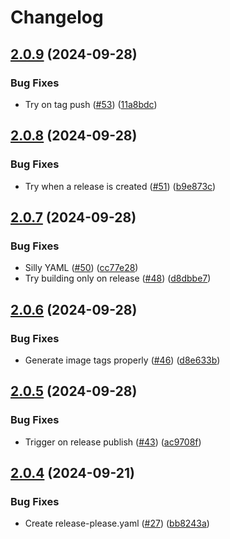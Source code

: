 # Changelog

## [2.0.9](https://github.com/MattKobayashi/amber-alert/compare/v2.0.8...v2.0.9) (2024-09-28)


### Bug Fixes

* Try on tag push ([#53](https://github.com/MattKobayashi/amber-alert/issues/53)) ([11a8bdc](https://github.com/MattKobayashi/amber-alert/commit/11a8bdcf938e176893356d14f0c5808522e6a150))

## [2.0.8](https://github.com/MattKobayashi/amber-alert/compare/v2.0.7...v2.0.8) (2024-09-28)


### Bug Fixes

* Try when a release is created ([#51](https://github.com/MattKobayashi/amber-alert/issues/51)) ([b9e873c](https://github.com/MattKobayashi/amber-alert/commit/b9e873caa12b5a7bb477b6536dc2f924da9a7989))

## [2.0.7](https://github.com/MattKobayashi/amber-alert/compare/v2.0.6...v2.0.7) (2024-09-28)


### Bug Fixes

* Silly YAML ([#50](https://github.com/MattKobayashi/amber-alert/issues/50)) ([cc77e28](https://github.com/MattKobayashi/amber-alert/commit/cc77e280d5c6b84002e3fc1d25de4fb19dcd7928))
* Try building only on release ([#48](https://github.com/MattKobayashi/amber-alert/issues/48)) ([d8dbbe7](https://github.com/MattKobayashi/amber-alert/commit/d8dbbe7b704212afdf116fa18630a96f2a5ec9ce))

## [2.0.6](https://github.com/MattKobayashi/amber-alert/compare/v2.0.5...v2.0.6) (2024-09-28)


### Bug Fixes

* Generate image tags properly ([#46](https://github.com/MattKobayashi/amber-alert/issues/46)) ([d8e633b](https://github.com/MattKobayashi/amber-alert/commit/d8e633bf2d09d1c8c64cff696339d0f3e9fc0326))

## [2.0.5](https://github.com/MattKobayashi/amber-alert/compare/v2.0.4...v2.0.5) (2024-09-28)


### Bug Fixes

* Trigger on release publish ([#43](https://github.com/MattKobayashi/amber-alert/issues/43)) ([ac9708f](https://github.com/MattKobayashi/amber-alert/commit/ac9708f95f39e0ef213897bdacbea6932a50e7db))

## [2.0.4](https://github.com/MattKobayashi/amber-alert/compare/v2.0.3...v2.0.4) (2024-09-21)


### Bug Fixes

* Create release-please.yaml ([#27](https://github.com/MattKobayashi/amber-alert/issues/27)) ([bb8243a](https://github.com/MattKobayashi/amber-alert/commit/bb8243a28bb439846bb11414bcd5cb6e5451dafe))
